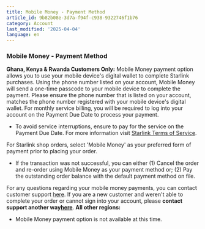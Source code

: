 ```yaml
---
title: Mobile Money - Payment Method
article_id: 9b82b08e-3d7a-f94f-c938-9322746f1b76
category: Account
last_modified: '2025-04-04'
language: en
---
```


### Mobile Money - Payment Method
**Ghana, Kenya & Rwanda Customers Only:**
Mobile Money payment option allows you to use your mobile device's digital wallet to complete Starlink purchases. Using the phone number listed on your account, Mobile Money will send a one-time passcode to your mobile device to complete the payment. Please ensure the phone number that is listed on your account, matches the phone number registered with your mobile device's digital wallet.
For monthly service billing, you will be required to log into your account on the Payment Due Date to process your payment.
  * To avoid service interruptions, ensure to pay for the service on the Payment Due Date. For more information visit [Starlink Terms of Service](https://www.starlink.com/support/article/<https:/www.starlink.com/legal>).


For Starlink shop orders, select 'Mobile Money' as your preferred form of payment prior to placing your order.
  * If the transaction was not successful, you can either (1) Cancel the order and re-order using Mobile Money as your payment method or; (2) Pay the outstanding order balance with the default payment method on file.


For any questions regarding your mobile money payments, you can contact customer support [here](https://www.starlink.com/support/article/<https:/www.starlink.com/support/tickets?sourceType=web_article_help_center&sourceValue=9b82b08e-3d7a-f94f-c938-9322746f1b76>).
If you are a new customer and weren't able to complete your order or cannot sign into your account, please **contact support another way[here](https://www.starlink.com/support/article/<https:/www.starlink.com/support/guest-contact?source=mobile_money_faq>)**.
**All other regions:**
  * Mobile Money payment option is not available at this time.